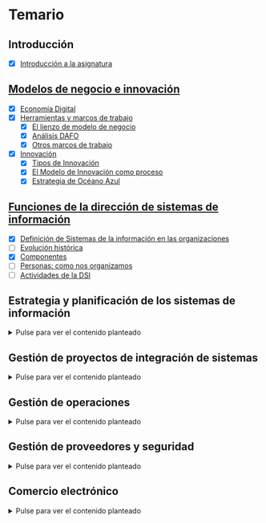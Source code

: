 # Temario

## Introducción

- [x] [Introducción a la asignatura](t00-00-00-introduccion.md)

## [Modelos de negocio e innovación](./t01-00-00-modelosDeNegocioInnovacion.md)

- [x] [Economía Digital](t01-01-00-economiaDigital.md)
- [x] [Herramientas y marcos de trabajo](t01-02-00-herramientasMarcos.md)
  - [x] [El lienzo de modelo de negocio](t01-02-01-lienzoModeloNegocio.md)
  - [x] [Análisis DAFO](t01-02-02-analisisDAFO.md)
  - [x] [Otros marcos de trabajo](t01-02-03-algunosMarcos.md)
- [x] [Innovación](t01-03-00-innovacion.md)
  - [x] [Tipos de Innovación](t01-03-01-innovacionTipos.md)
  - [x] [El Modelo de Innovación como proceso](t01-03-02-innovacionComoProceso.md)
  - [x] [Estrategia de Océano Azul](t01-03-03-innovacionOceanoAzul.md)

## [Funciones de la dirección de sistemas de información](t02-00-00-funcionesDSI.md)

- [x] [Definición de Sistemas de la información en las organizaciones](t02-01-00-definicion.md)
- [ ] [Evolución histórica](t02-02-00-evolucion.md)
- [x] [Componentes](t02-03-00-componentes.md)
- [ ] [Personas: como nos organizamos](t02-04-00-personas.md)
- [ ] [Actividades de la DSI](t02-05-00-actividades.md)

## Estrategia y planificación de los sistemas de información

<details><summary>Pulse para ver el contenido planteado</summary>

- [ ] Transformación digital.
- [ ] La organización: usuarios - clientes.
- [ ] Evolución histórica.
- [ ] Planificación de las TI.
- [ ] Selección de la arquitectura empresarial. Caso: Mercado Libre.
- [ ] Evaluación, gestión y control de proyectos.
- [ ] El capital humano de TI.
- [ ] El rol del CIO.

</details>

## Gestión de proyectos de integración de sistemas

<details><summary>Pulse para ver el contenido planteado</summary>

- [ ] Objetivos, Introducción e Historia.
- [ ] Lenguajes de Programación.
- [ ] Metodología de Desarrollo, Ágil, CMMi.
- [ ] Tipología de Aplicaciones. ERP
- [ ] Caso Práctico: Implantación del ERP en CISCO

</details>

## Gestión de operaciones

<details><summary>Pulse para ver el contenido planteado</summary>

- [ ] Objetivos.
- [ ] Infraestructura Tecnológica.
- [ ] Cloud Computing.
- [ ] Green IT.- Virtualización: Virtualización de Servidores.
- [ ] Arquitectura Empresarial. 

</details>

## Gestión de proveedores y seguridad

<details><summary>Pulse para ver el contenido planteado</summary>

- [ ] Objetivos e introducción a la gestión de servicios.
- [ ] Rightsourcing, outsourcing, insourcing, multisourcing.
- [ ] Offshoring. Cómo se implanta y dónde es mejor implantarlo.
- [ ] Definición de SLA en procesos de externalización.
- [ ] Caso práctico de contrato SLA.
- [ ] Seguridad de Información en los negocios.
- [ ] Seguridad y privacidad.

</details>

## Comercio electrónico

<details><summary>Pulse para ver el contenido planteado</summary>

- [ ] Definición Comercio electrónico.
- [ ] Características Comercio electrónico.
- [ ] Evolución y situación actual. Éxitos y fracasos.
- [ ] Componentes de Negocio electrónico.
- [ ] Claves del Comercio electrónico.

</details>

